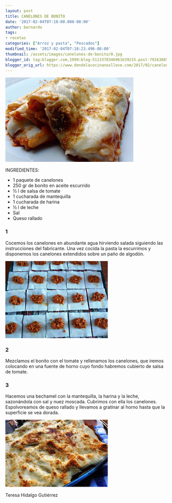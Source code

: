 ```yaml
---
layout: post
title: CANELONES DE BONITO
date: '2017-02-04T07:18:00.000-08:00'
author: bernardo
tags:
- recetas
categories: ["Arroz y pasta", "Pescados"]
modified_time: '2017-02-04T07:18:23.496-08:00'
thumbnail: /assets/images/canelones-de-bonito/0.jpg
blogger_id: tag:blogger.com,1999:blog-5113370346961639215.post-7916386509327025911
blogger_orig_url: https://www.dondelacocinanoslleve.com/2017/02/canelones-de-bonito.html
---
```


![](/assets/images/canelones-de-bonito/0.jpg)

  
INGREDIENTES:  

* 1 paquete de canelones
* 250 gr de bonito en aceite escurrido
* ½ l de salsa de tomate
* 1 cucharada de mantequilla
* 1 cucharada de harina
* ½ l de leche
* Sal
* Queso rallado  

### 1

Cocemos los canelones en abundante agua hirviendo salada siguiendo las instrucciones del fabricante. Una vez cocida la pasta la escurrimos y disponemos los canelones extendidos sobre un paño de algodón.  

![](/assets/images/canelones-de-bonito/1.jpg)



### 2

Mezclamos el bonito con el tomate y rellenamos los canelones, que iremos colocando en una fuente de horno cuyo fondo habremos cubierto de salsa de tomate.  

### 3

Hacemos una bechamel con la mantequilla, la harina y la leche, sazonándola con sal y nuez moscada. Cubrimos con ella los canelones. Espolvoreamos de queso rallado y llevamos a gratinar al horno hasta que la superficie se vea dorada.  

![](/assets/images/canelones-de-bonito/2.jpg)

  

  
Teresa Hidalgo Gutiérrez

